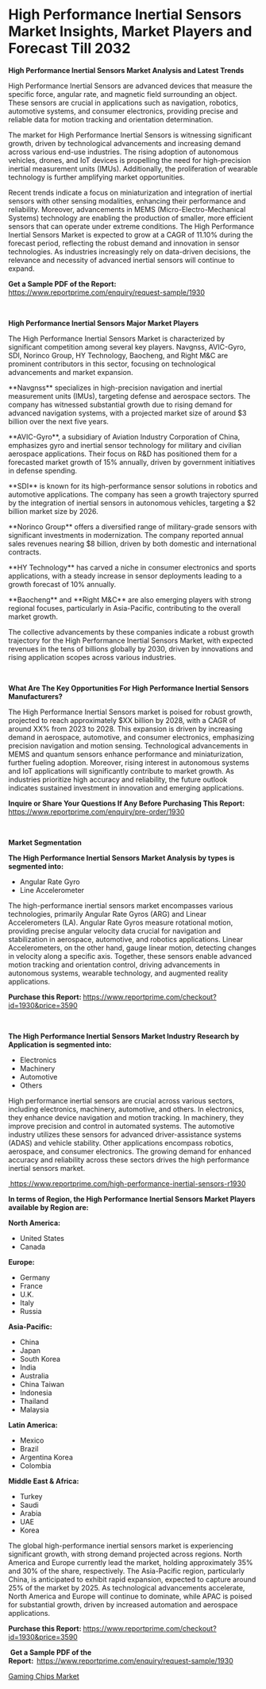 <p><h1>High Performance Inertial Sensors Market Insights, Market Players and Forecast Till 2032</h1></p><p><strong>High Performance Inertial Sensors Market Analysis and Latest Trends</strong></p>
<p><p>High Performance Inertial Sensors are advanced devices that measure the specific force, angular rate, and magnetic field surrounding an object. These sensors are crucial in applications such as navigation, robotics, automotive systems, and consumer electronics, providing precise and reliable data for motion tracking and orientation determination. </p><p>The market for High Performance Inertial Sensors is witnessing significant growth, driven by technological advancements and increasing demand across various end-use industries. The rising adoption of autonomous vehicles, drones, and IoT devices is propelling the need for high-precision inertial measurement units (IMUs). Additionally, the proliferation of wearable technology is further amplifying market opportunities.</p><p>Recent trends indicate a focus on miniaturization and integration of inertial sensors with other sensing modalities, enhancing their performance and reliability. Moreover, advancements in MEMS (Micro-Electro-Mechanical Systems) technology are enabling the production of smaller, more efficient sensors that can operate under extreme conditions. The High Performance Inertial Sensors Market is expected to grow at a CAGR of 11.10% during the forecast period, reflecting the robust demand and innovation in sensor technologies. As industries increasingly rely on data-driven decisions, the relevance and necessity of advanced inertial sensors will continue to expand.</p></p>
<p><strong>Get a Sample PDF of the Report:&nbsp;</strong> <a href="https://www.reportprime.com/enquiry/request-sample/1930?utm_campaign=2313&utm_medium=2&utm_source=Github&utm_content=ia&utm_term=18032025&utm_id=high-performance-inertial-sensors">https://www.reportprime.com/enquiry/request-sample/1930</a></p>
<p>&nbsp;</p>
<p><strong>High Performance Inertial Sensors Major Market Players</strong></p>
<p><p>The High Performance Inertial Sensors Market is characterized by significant competition among several key players. Navgnss, AVIC-Gyro, SDI, Norinco Group, HY Technology, Baocheng, and Right M&C are prominent contributors in this sector, focusing on technological advancements and market expansion.</p><p>**Navgnss** specializes in high-precision navigation and inertial measurement units (IMUs), targeting defense and aerospace sectors. The company has witnessed substantial growth due to rising demand for advanced navigation systems, with a projected market size of around $3 billion over the next five years.</p><p>**AVIC-Gyro**, a subsidiary of Aviation Industry Corporation of China, emphasizes gyro and inertial sensor technology for military and civilian aerospace applications. Their focus on R&D has positioned them for a forecasted market growth of 15% annually, driven by government initiatives in defense spending.</p><p>**SDI** is known for its high-performance sensor solutions in robotics and automotive applications. The company has seen a growth trajectory spurred by the integration of inertial sensors in autonomous vehicles, targeting a $2 billion market size by 2026.</p><p>**Norinco Group** offers a diversified range of military-grade sensors with significant investments in modernization. The company reported annual sales revenues nearing $8 billion, driven by both domestic and international contracts.</p><p>**HY Technology** has carved a niche in consumer electronics and sports applications, with a steady increase in sensor deployments leading to a growth forecast of 10% annually.</p><p>**Baocheng** and **Right M&C** are also emerging players with strong regional focuses, particularly in Asia-Pacific, contributing to the overall market growth.</p><p>The collective advancements by these companies indicate a robust growth trajectory for the High Performance Inertial Sensors Market, with expected revenues in the tens of billions globally by 2030, driven by innovations and rising application scopes across various industries.</p></p>
<p>&nbsp;</p>
<p><strong>What Are The Key Opportunities For High Performance Inertial Sensors Manufacturers?</strong></p>
<p><p>The High Performance Inertial Sensors market is poised for robust growth, projected to reach approximately $XX billion by 2028, with a CAGR of around XX% from 2023 to 2028. This expansion is driven by increasing demand in aerospace, automotive, and consumer electronics, emphasizing precision navigation and motion sensing. Technological advancements in MEMS and quantum sensors enhance performance and miniaturization, further fueling adoption. Moreover, rising interest in autonomous systems and IoT applications will significantly contribute to market growth. As industries prioritize high accuracy and reliability, the future outlook indicates sustained investment in innovation and emerging applications.</p></p>
<p><strong>Inquire or Share Your Questions If Any Before Purchasing This Report:</strong> <a href="https://www.reportprime.com/enquiry/pre-order/1930?utm_campaign=2313&utm_medium=2&utm_source=Github&utm_content=ia&utm_term=18032025&utm_id=high-performance-inertial-sensors">https://www.reportprime.com/enquiry/pre-order/1930</a></p>
<p>&nbsp;</p>
<p><strong>Market Segmentation</strong></p>
<p><strong>The High Performance Inertial Sensors Market Analysis by types is segmented into:</strong></p>
<p><ul><li>Angular Rate Gyro</li><li>Line Accelerometer</li></ul></p>
<p><p>The high-performance inertial sensors market encompasses various technologies, primarily Angular Rate Gyros (ARG) and Linear Accelerometers (LA). Angular Rate Gyros measure rotational motion, providing precise angular velocity data crucial for navigation and stabilization in aerospace, automotive, and robotics applications. Linear Accelerometers, on the other hand, gauge linear motion, detecting changes in velocity along a specific axis. Together, these sensors enable advanced motion tracking and orientation control, driving advancements in autonomous systems, wearable technology, and augmented reality applications.</p></p>
<p><strong>Purchase this Report:&nbsp;</strong><a href="https://www.reportprime.com/checkout?id=1930&price=3590&utm_campaign=2313&utm_medium=2&utm_source=Github&utm_content=ia&utm_term=18032025&utm_id=high-performance-inertial-sensors">https://www.reportprime.com/checkout?id=1930&price=3590</a></p>
<p>&nbsp;</p>
<p><strong>The High Performance Inertial Sensors Market Industry Research by Application is segmented into:</strong></p>
<p><ul><li>Electronics</li><li>Machinery</li><li>Automotive</li><li>Others</li></ul></p>
<p><p>High performance inertial sensors are crucial across various sectors, including electronics, machinery, automotive, and others. In electronics, they enhance device navigation and motion tracking. In machinery, they improve precision and control in automated systems. The automotive industry utilizes these sensors for advanced driver-assistance systems (ADAS) and vehicle stability. Other applications encompass robotics, aerospace, and consumer electronics. The growing demand for enhanced accuracy and reliability across these sectors drives the high performance inertial sensors market.</p></p>
<p><a href="https://www.reportprime.com/high-performance-inertial-sensors-r1930?utm_campaign=2313&utm_medium=2&utm_source=Github&utm_content=ia&utm_term=18032025&utm_id=high-performance-inertial-sensors">&nbsp;https://www.reportprime.com/high-performance-inertial-sensors-r1930</a></p>
<p><strong>In terms of Region, the High Performance Inertial Sensors Market Players available by Region are:</strong></p>
<p>
    <p> <strong> North America: </strong>
        <ul>
            <li>United States</li>
            <li>Canada</li>
        </ul>
        </p> 
    <p> <strong> Europe: </strong>
        <ul>
            <li>Germany</li>
            <li>France</li>
            <li>U.K.</li>
            <li>Italy</li>
            <li>Russia</li>
        </ul>
        </p> 
    <p> <strong> Asia-Pacific: </strong>
        <ul>
            <li>China</li>
            <li>Japan</li>
            <li>South Korea</li>
            <li>India</li>
            <li>Australia</li>
            <li>China Taiwan</li>
            <li>Indonesia</li>
            <li>Thailand</li>
            <li>Malaysia</li>
        </ul>
        </p> 
    <p> <strong> Latin America: </strong>
        <ul>
            <li>Mexico</li>
            <li>Brazil</li>
            <li>Argentina Korea</li>
            <li>Colombia</li>
        </ul>
        </p> 
    <p> <strong> Middle East & Africa: </strong>
        <ul>
            <li>Turkey</li>
            <li>Saudi</li>
            <li>Arabia</li>
            <li>UAE</li>
            <li>Korea</li>
        </ul>
    </p>
    </p>
<p><p>The global high-performance inertial sensors market is experiencing significant growth, with strong demand projected across regions. North America and Europe currently lead the market, holding approximately 35% and 30% of the share, respectively. The Asia-Pacific region, particularly China, is anticipated to exhibit rapid expansion, expected to capture around 25% of the market by 2025. As technological advancements accelerate, North America and Europe will continue to dominate, while APAC is poised for substantial growth, driven by increased automation and aerospace applications.</p></p>
<p><strong>Purchase this Report: </strong><a href="https://www.reportprime.com/checkout?id=1930&price=3590&utm_campaign=2313&utm_medium=2&utm_source=Github&utm_content=ia&utm_term=18032025&utm_id=high-performance-inertial-sensors">https://www.reportprime.com/checkout?id=1930&price=3590</a></p>
<p>&nbsp;<strong>Get a Sample PDF of the Report:&nbsp;&nbsp;</strong><a href="https://www.reportprime.com/enquiry/request-sample/1930?utm_campaign=2313&utm_medium=2&utm_source=Github&utm_content=ia&utm_term=18032025&utm_id=high-performance-inertial-sensors">https://www.reportprime.com/enquiry/request-sample/1930</a></p>
<p><strong></strong></p>
<p><p><a href="https://github.com/asoauoldag3n/Market-Research-Report-List-1/blob/main/gaming-chips-market.md?utm_campaign=2313&utm_medium=2&utm_source=Github&utm_content=ia&utm_term=18032025&utm_id=high-performance-inertial-sensors">Gaming Chips Market</a></p></p>
